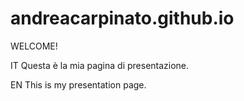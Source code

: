 # andreacarpinato.github.io
WELCOME!

IT
Questa è la mia pagina di presentazione.



EN
This is my presentation page.


